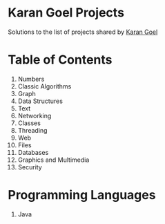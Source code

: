 # Karan Goel Projects
Solutions to the list of projects shared by [Karan Goel](https://github.com/karan/Projects)

# Table of Contents
1. Numbers
2. Classic Algorithms
3. Graph
4. Data Structures
5. Text
6. Networking
7. Classes
8. Threading
9. Web
10. Files
11. Databases
12. Graphics and Multimedia
13. Security

# Programming Languages
1. Java
